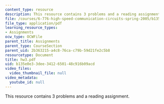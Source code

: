 ```yaml
---
content_type: resource
description: This resource contains 3 problems and a reading assignment.
file: /courses/6-776-high-speed-communication-circuits-spring-2005/b135e0e33dee3412650148c916b09acd_hw3.pdf
file_type: application/pdf
learning_resource_types:
- Assignments
ocw_type: OCWFile
parent_title: Assignments
parent_type: CourseSection
parent_uid: 2b363215-a4c8-76ca-c79b-59d21fe2c5b8
resourcetype: Document
title: hw3.pdf
uid: b135e0e3-3dee-3412-6501-48c916b09acd
video_files:
  video_thumbnail_file: null
video_metadata:
  youtube_id: null
---
```

This resource contains 3 problems and a reading assignment.

